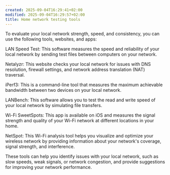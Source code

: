 ```yaml
---
created: 2025-09-04T16:29:41+02:00
modified: 2025-09-04T16:29:57+02:00
title: Home network testing tools
---
```


To evaluate your local network strength, speed, and consistency, you can use the following tools, websites, and apps:  
  
LAN Speed Test: This software measures the speed and reliability of your local network by sending test files between computers on your network.  
  
Netalyzr: This website checks your local network for issues with DNS resolution, firewall settings, and network address translation (NAT) traversal.  
  
iPerf3: This is a command-line tool that measures the maximum achievable bandwidth between two devices on your local network.  
  
LANBench: This software allows you to test the read and write speed of your local network by simulating file transfers.  
  
Wi-Fi SweetSpots: This app is available on iOS and measures the signal strength and quality of your Wi-Fi network at different locations in your home.  
  
NetSpot: This Wi-Fi analysis tool helps you visualize and optimize your wireless network by providing information about your network's coverage, signal strength, and interference.  
  
These tools can help you identify issues with your local network, such as slow speeds, weak signals, or network congestion, and provide suggestions for improving your network performance.
